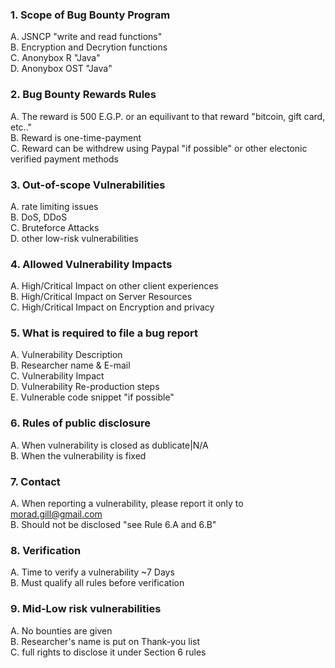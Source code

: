 ### 1. Scope of Bug Bounty Program<br>
   A. JSNCP "write and read functions"<br>
    B. Encryption and Decrytion functions<br>
    C. Anonybox R "Java"<br>
    D. Anonybox OST "Java"<br>
### 2. Bug Bounty Rewards Rules<br>
   A. The reward is 500 E.G.P. or an equilivant to that reward "bitcoin, gift card, etc.."<br>
    B. Reward is one-time-payment <br>
    C. Reward can be withdrew using Paypal "if possible" or other electonic verified payment methods<br>
### 3. Out-of-scope Vulnerabilities<br>
   A. rate limiting issues<br>
    B. DoS, DDoS<br>
    C. Bruteforce Attacks<br>
    D. other low-risk vulnerabilities<br>
### 4. Allowed Vulnerability Impacts<br>
   A. High/Critical Impact on other client experiences<br>
    B. High/Critical Impact on Server Resources<br>
    C. High/Critical Impact on Encryption and privacy<br>
### 5. What is required to file a bug report<br>
   A. Vulnerability Description<br>
    B. Researcher name & E-mail<br>
    C. Vulnerability Impact<br>
    D. Vulnerability Re-production steps<br>
    E. Vulnerable code snippet "if possible"<br>
### 6. Rules of public disclosure<br>
   A. When vulnerability is closed as dublicate|N/A<br>
    B. When the vulnerability is fixed<br>
### 7. Contact<br>
   A. When reporting a vulnerability, please report it only to morad.gill@gmail.com<br>
    B. Should not be disclosed "see Rule 6.A and 6.B"<br>
### 8. Verification<br>
   A. Time to verify a vulnerability ~7 Days<br>
    B. Must qualify all rules before verification<br>
### 9. Mid-Low risk vulnerabilities<br>
   A. No bounties are given<br>
    B. Researcher's name is put on Thank-you list<br>
    C. full rights to disclose it under Section 6 rules<br>
